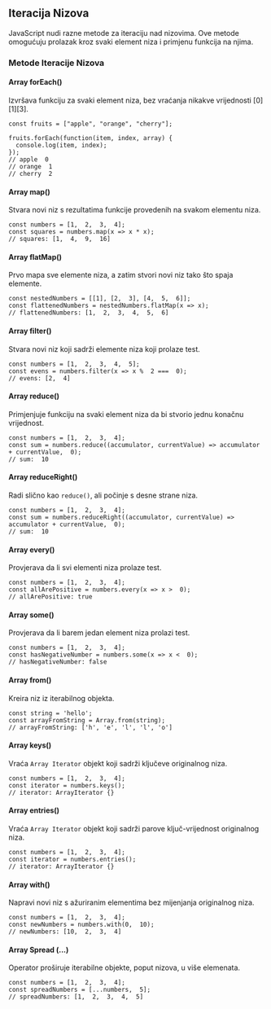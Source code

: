 ## Iteracija Nizova

JavaScript nudi razne metode za iteraciju nad nizovima. Ove metode omogućuju prolazak kroz svaki element niza i primjenu funkcija na njima.

### Metode Iteracije Nizova

#### Array forEach()

Izvršava funkciju za svaki element niza, bez vraćanja nikakve vrijednosti [0][1][3].

```
const fruits = ["apple", "orange", "cherry"];

fruits.forEach(function(item, index, array) {
  console.log(item, index);
});
// apple  0
// orange  1
// cherry  2
```

#### Array map()

Stvara novi niz s rezultatima funkcije provedenih na svakom elementu niza.

```
const numbers = [1,  2,  3,  4];
const squares = numbers.map(x => x * x);
// squares: [1,  4,  9,  16]
```

#### Array flatMap()

Prvo mapa sve elemente niza, a zatim stvori novi niz tako što spaja elemente.

```
const nestedNumbers = [[1], [2,  3], [4,  5,  6]];
const flattenedNumbers = nestedNumbers.flatMap(x => x);
// flattenedNumbers: [1,  2,  3,  4,  5,  6]
```

#### Array filter()

Stvara novi niz koji sadrži elemente niza koji prolaze test.

```
const numbers = [1,  2,  3,  4,  5];
const evens = numbers.filter(x => x %  2 ===  0);
// evens: [2,  4]
```

#### Array reduce()

Primjenjuje funkciju na svaki element niza da bi stvorio jednu konačnu vrijednost.

```
const numbers = [1,  2,  3,  4];
const sum = numbers.reduce((accumulator, currentValue) => accumulator + currentValue,  0);
// sum:  10
```

#### Array reduceRight()

Radi slično kao `reduce()`, ali počinje s desne strane niza.

```
const numbers = [1,  2,  3,  4];
const sum = numbers.reduceRight((accumulator, currentValue) => accumulator + currentValue,  0);
// sum:  10
```

#### Array every()

Provjerava da li svi elementi niza prolaze test.

```
const numbers = [1,  2,  3,  4];
const allArePositive = numbers.every(x => x >  0);
// allArePositive: true
```

#### Array some()

Provjerava da li barem jedan element niza prolazi test.

```
const numbers = [1,  2,  3,  4];
const hasNegativeNumber = numbers.some(x => x <  0);
// hasNegativeNumber: false
```

#### Array from()

Kreira niz iz iterabilnog objekta.

```
const string = 'hello';
const arrayFromString = Array.from(string);
// arrayFromString: ['h', 'e', 'l', 'l', 'o']
```

#### Array keys()

Vraća `Array Iterator` objekt koji sadrži ključeve originalnog niza.

```
const numbers = [1,  2,  3,  4];
const iterator = numbers.keys();
// iterator: ArrayIterator {}
```

#### Array entries()

Vraća `Array Iterator` objekt koji sadrži parove ključ-vrijednost originalnog niza.

```
const numbers = [1,  2,  3,  4];
const iterator = numbers.entries();
// iterator: ArrayIterator {}
```

#### Array with()

Napravi novi niz s ažuriranim elementima bez mijenjanja originalnog niza.

```
const numbers = [1,  2,  3,  4];
const newNumbers = numbers.with(0,  10);
// newNumbers: [10,  2,  3,  4]
```

#### Array Spread (...)

Operator proširuje iterabilne objekte, poput nizova, u više elemenata.

```
const numbers = [1,  2,  3,  4];
const spreadNumbers = [...numbers,  5];
// spreadNumbers: [1,  2,  3,  4,  5]
```

```

```
